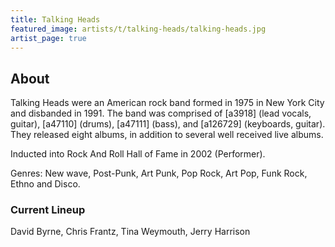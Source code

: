 ```yaml
---
title: Talking Heads
featured_image: artists/t/talking-heads/talking-heads.jpg
artist_page: true
---
```

## About

Talking Heads were an American rock band formed in 1975 in New York City and disbanded in 1991. The band was comprised of [a3918] (lead vocals, guitar), [a47110] (drums), [a47111] (bass), and [a126729] (keyboards, guitar). They released eight albums, in addition to several well received live albums.

Inducted into Rock And Roll Hall of Fame in 2002 (Performer).

Genres: New wave, Post-Punk, Art Punk, Pop Rock, Art Pop, Funk Rock, Ethno  and Disco.

### Current Lineup

David Byrne, Chris Frantz, Tina Weymouth, Jerry Harrison

